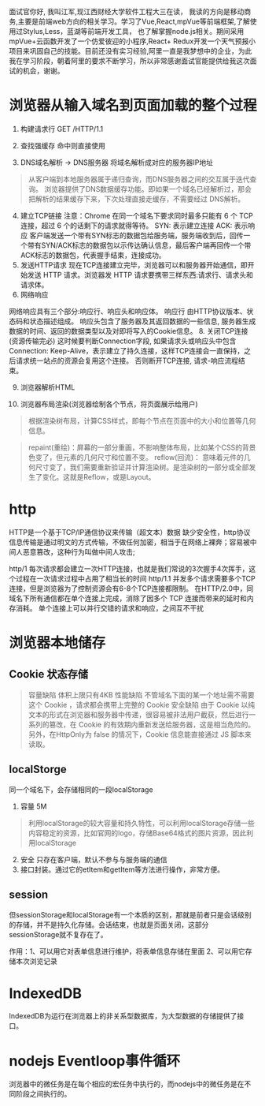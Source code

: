 面试官你好, 我叫江军,现江西财经大学软件工程大三在读，
我读的方向是移动商务,主要是前端web方向的相关学习。学习了Vue,React,mpVue等前端框架,了解使用过Stylus,Less，蓝湖等前端开发工具， 也了解掌握node.js相关。期间采用mpVue+云函数开发了一个仿爱彼迎的小程序,React+ Redux开发一个天气预报小项目来巩固自己的技能。目前还没有实习经验,阿里一直是我梦想中的企业，为此我在学习阶段，朝着阿里的要求不断学习，所以非常感谢面试官能提供给我这次面试的机会，谢谢。


# 浏览器从输入域名到页面加载的整个过程
  1. 构建请求行
  GET /HTTP/1.1
  2. 查找强缓存 命中则直接使用

  3. DNS域名解析 -> DNS服务器 将域名解析成对应的服务器IP地址
  > 从客户端到本地服务器属于递归查询，而DNS服务器之间的交互属于迭代查询。
  >浏览器提供了DNS数据缓存功能。即如果一个域名已经解析过，那会把解析的结果缓存下来，下次处理直接走缓存，不需要经过 DNS解析。
  4. 建立TCP链接
  注意：Chrome 在同一个域名下要求同时最多只能有 6 个 TCP 连接，超过 6 个的话剩下的请求就得等待。
     SYN: 表示建立连接
     ACK: 表示响应
     客户端发送一个带有SYN标志的数据包给服务端，服务端收到后，回传一个带有SYN/ACK标志的数据包以示传达确认信息，最后客户端再回传一个带ACK标志的数据包，代表握手结束，连接成功。
  5. 发送HTTP请求
  现在TCP连接建立完毕，浏览器可以和服务器开始通信，即开始发送 HTTP 请求。浏览器发 HTTP 请求要携带三样东西:请求行、请求头和请求体。
  6. 网络响应
  
  网络响应具有三个部分:响应行、响应头和响应体。
  响应行 由HTTP协议版本、状态码和状态描述组成。
  响应头包含了服务器及其返回数据的一些信息, 服务器生成数据的时间、返回的数据类型以及对即将写入的Cookie信息。
  8. 关闭TCP连接(资源传输完必)
  这时候要判断Connection字段, 如果请求头或响应头中包含Connection: Keep-Alive，表示建立了持久连接，这样TCP连接会一直保持，之后请求统一站点的资源会复用这个连接。
  否则断开TCP连接, 请求-响应流程结束。
  
  9. 浏览器解析HTML


  10. 浏览器布局渲染(浏览器绘制各个节点，将页面展示给用户)
  > 根据渲染树布局，计算CSS样式，即每个节点在页面中的大小和位置等几何信息。

  > repaint(重绘)：屏幕的一部分重画，不影响整体布局，比如某个CSS的背景色变了，但元素的几何尺寸和位置不变。
    reflow(回流)： 意味着元件的几何尺寸变了，我们需要重新验证并计算渲染树。是渲染树的一部分或全部发生了变化。这就是Reflow，或是Layout。


# http
  HTTP是一个基于TCP/IP通信协议来传输（超文本）数据
  缺少安全性，http协议信息传输是通过明文的方式传输，不做任何加密，相当于在网络上裸奔；容易被中间人恶意篡改，这种行为叫做中间人攻击;


  http/1 每次请求都会建立一次HTTP连接，也就是我们常说的3次握手4次挥手，这个过程在一次请求过程中占用了相当长的时间
  http/1.1 并发多个请求需要多个TCP连接，但是浏览器为了控制资源会有6-8个TCP连接都限制。
  在HTTP/2.0中，同域名下所有通信都在单个连接上完成，消除了因多个 TCP 连接而带来的延时和内存消耗。
  单个连接上可以并行交错的请求和响应，之间互不干扰


# 浏览器本地储存
  ## Cookie 状态存储
  > 容量缺陷 体积上限只有4KB
  > 性能缺陷 不管域名下面的某一个地址需不需要这个 Cookie ，请求都会携带上完整的 Cookie
  > 安全缺陷 由于 Cookie 以纯文本的形式在浏览器和服务器中传递，很容易被非法用户截获，然后进行一系列的篡改，在 Cookie 的有效期内重新发送给服务器，这是相当危险的。另外，在HttpOnly为 false 的情况下，Cookie 信息能直接通过 JS 脚本来读取。

  ## localStorge
  同一个域名下，会存储相同的一段localStorage
  1. 容量 5M  
  >利用localStorage的较大容量和持久特性，可以利用localStorage存储一些内容稳定的资源，比如官网的logo，存储Base64格式的图片资源，因此利用localStorage
  2. 安全 只存在客户端，默认不参与与服务端的通信
  3. 接口封装。通过它的etItem和getItem等方法进行操作，非常方便。

  ## session
  但sessionStorage和localStorage有一个本质的区别，那就是前者只是会话级别的存储，并不是持久化存储。会话结束，也就是页面关闭，这部分sessionStorage就不复存在了。

  作用：1、可以用它对表单信息进行维护，将表单信息存储在里面
        2、可以用它存储本次浏览记录

  # IndexedDB
  IndexedDB为运行在浏览器上的非关系型数据库，为大型数据的存储提供了接口。

  # nodejs Eventloop事件循环
  
浏览器中的微任务是在每个相应的宏任务中执行的，而nodejs中的微任务是在不同阶段之间执行的。
